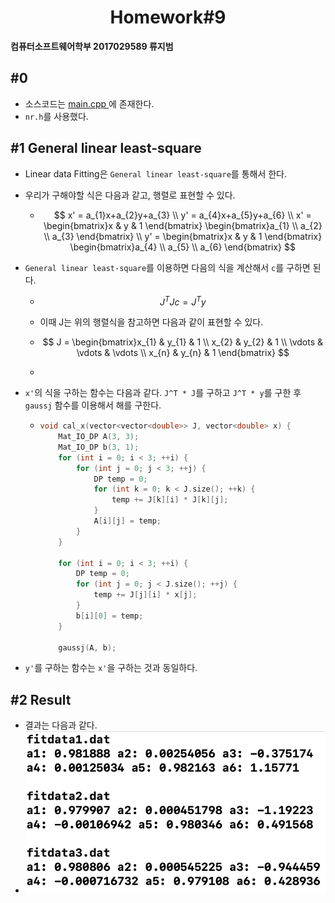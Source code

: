 #  <center>Homework#9</center>

**컴퓨터소프트웨어학부 2017029589 류지범**

##  #0 

- 소스코드는 <A href = "https://hconnect.hanyang.ac.kr/2021_MAT3008_11255/2021_mat3008_2017029589/-/blob/master/Homework%239/main.cpp" target = "self" > main.cpp </A>에 존재한다.
- `nr.h`를 사용했다.

## #1 General linear least-square

- Linear data Fitting은 `General linear least-square`를 통해서 한다.

- 우리가 구해야할 식은 다음과 같고, 행렬로 표현할 수 있다.
  - $$
    x' = a_{1}x+a_{2}y+a_{3}
    \\
    y' = a_{4}x+a_{5}y+a_{6}
    \\
    x' =  \begin{bmatrix}x & y & 1 \end{bmatrix}  \begin{bmatrix}a_{1} \\ a_{2} \\ a_{3} \end{bmatrix}  
    \\
    y' = \begin{bmatrix}x & y & 1 \end{bmatrix}  \begin{bmatrix}a_{4} \\ a_{5} \\ a_{6} \end{bmatrix}
    $$
  
- `General linear least-square`를 이용하면 다음의 식을 계산해서 `c`를 구하면 된다.
  - $$
    J^{T}Jc = J^{T}y
    $$

  - 이때 J는 위의 행렬식을 참고하면 다음과 같이 표현할 수 있다.
  
  - $$
    J =  \begin{bmatrix}x_{1} & y_{1} & 1 \\ x_{2} & y_{2} & 1 \\ \vdots & \vdots & \vdots \\ x_{n} & y_{n} & 1 \end{bmatrix} 
    $$
  
  - 
  
- `x'`의 식을 구하는 함수는 다음과 같다. `J^T * J`를 구하고 `J^T * y`를 구한 후 `gaussj` 함수를 이용해서 해를 구한다.

  - ```c++
    void cal_x(vector<vector<double>> J, vector<double> x) {
        Mat_IO_DP A(3, 3);
        Mat_IO_DP b(3, 1);
        for (int i = 0; i < 3; ++i) {
            for (int j = 0; j < 3; ++j) {
                DP temp = 0;
                for (int k = 0; k < J.size(); ++k) {
                    temp += J[k][i] * J[k][j];
                }
                A[i][j] = temp;
            }
        }
        
        for (int i = 0; i < 3; ++i) {
            DP temp = 0;
            for (int j = 0; j < J.size(); ++j) {
                temp += J[j][i] * x[j];
            }
            b[i][0] = temp;
        }
        
        gaussj(A, b);
    ```

- `y'`를 구하는 함수는 `x'`을 구하는 것과 동일하다.

## #2 Result

- 결과는 다음과 같다.
- <img src="https://github.com/llordly/MAT3008/blob/master/Homework%239/result.png?raw=true" alt="result" style="zoom:80%;" />
